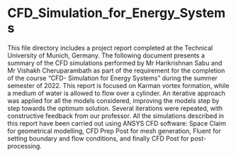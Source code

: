 # CFD_Simulation_for_Energy_Systems
This file directory includes a project report completed at the Technical University of Munich, Germany.
The following document presents a summary of the CFD simulations performed by Mr Harikrishnan Sabu and Mr Vishakh Cheruparambath as part of the requirement for the completion of the course “CFD- Simulation for Energy Systems” during the summer semester of 2022.
This report is focused on Karman vortex formation, while a medium of water is allowed to flow over a cylinder. An iterative approach was applied for all the models considered, improving the models step by step towards the optimum solution. Several iterations were repeated, with constructive feedback from our professor.
All the simulations described in this report have been carried out using ANSYS CFD software: Space Claim for geometrical modelling, CFD Prep Post for mesh generation, Fluent for setting boundary and flow conditions, and finally CFD Post for post-processing.
